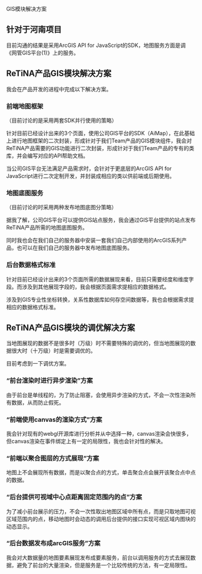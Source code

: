 GIS模块解决方案

## 针对于河南项目

目前沟通的结果是采用ArcGIS API for JavaScript的SDK，地图服务方面是调《网管GIS平台(1)》上的服务。

## ReTiNA产品GIS模块解决方案

我会在产品开发的进程中完成以下解决方案。

### 前端地图框架

（目前讨论的是采用两套SDK并行使用的策略）

针对目前已经设计出来的3个页面，使用公司GIS平台的SDK（AiMap），在此基础上进行地图框架的二次封装，形成针对于我们Team产品的GIS模块组件，我会对ReTiNA产品需要的GIS功能进行二次封装，形成针对于我们Team产品的专有的类库，并会编写对应的API帮助文档。

当公司GIS平台无法满足产品需求时，会针对于更底层的ArcGIS API for JavaScript进行二次定制开发，并封装成相应的类以供前端或后期使用。

### 地图底图服务

（目前讨论的时采用两种发布地图底图分策略）

据我了解，公司GIS平台可以提供GIS站点服务，我会通过GIS平台提供的站点发布ReTiNA产品所需的地图底图服务。

同时我也会在我们自己的服务器中安装一套我们自己内部使用的ArcGIS系列产品，也可以在我们自己的服务器中发布地图底图服务。

### 后台数据格式标准

针对目前已经设计出来的3个页面所需的数据展现来看，目前只需要经度和维度字段。而涉及到其他展现字段的，我会根据页面需求提相应的数据格式。

涉及到GIS专业性坐标转换，关系性数据库如何存空间数据等，我也会根据需求提相应的数据格式标准。

## ReTiNA产品GIS模块的调优解决方案

当地图展现的数据不是很多时（万级）时不需要特殊的调优的，但当地图展现的数据很大时（十万级）时是需要调优的。

目前考虑到一下调优方案。

### “前台渲染时进行异步渲染”方案

由于前台是单线程的，为了防止阻塞，会使用异步渲染的方式，不会一次性渲染所有数据，从而防止假死。

### “前端使用canvas的渲染方式”方案

我会针对现有的webgl开源库进行分析并从中选择一种，canvas渲染会快很多，但canvas渲染在事件绑定上有一定的局限性，我也会针对性的解决。

### “前端以聚合图层的方式展现”方案

地图上不会展现所有数据，而是以聚合点的方式，单击聚合点会展开该聚合点中点的数据。

### “后台提供可视域中心点距离固定范围内的点”方案

为了减小前台展示的压力，不会一次性取出地图区域中所有点，而是只取地图可视区域范围内的点，移动地图时会动态的调用后台提供的接口实现可视区域内图块的动态显示。

###  “后台数据发布成arcGIS服务”方案

我会对大数据量的地图要素展现发布成要素服务，前台以调用服务的方式去展现数据，避免了前台的大量渲染，但是服务是一个比较传统的方法，有一定局限性。
